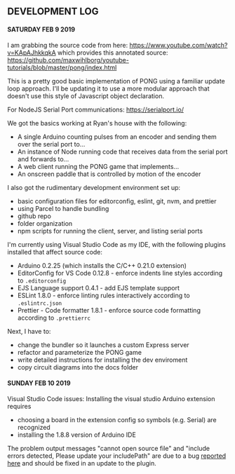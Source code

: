 ## DEVELOPMENT LOG

#### SATURDAY FEB 9 2019

I am grabbing the source code from here:
https://www.youtube.com/watch?v=KApAJhkkqkA
which provides this annotated source:
https://github.com/maxwihlborg/youtube-tutorials/blob/master/pong/index.html

This is a pretty good basic implementation of PONG using a familiar update loop approach. I'll be updating it to use a more modular approach that doesn't use this style of Javascript object declaration.

For NodeJS Serial Port communications: https://serialport.io/

We got the basics working at Ryan's house with the following:

- A single Arduino counting pulses from an encoder and sending them over the serial port to...
- An instance of Node running code that receives data from the serial port and forwards to...
- A web client running the PONG game that implements...
- An onscreen paddle that is controlled by motion of the encoder

I also got the rudimentary development environment set up:

- basic configuration files for editorconfig, eslint, git, nvm, and prettier
- using Parcel to handle bundling
- github repo
- folder organization
- npm scripts for running the client, server, and listing serial ports

I'm currently using Visual Studio Code as my IDE, with the following plugins installed that affect source code:

- Arduino 0.2.25 (which installs the C/C++ 0.21.0 extension)
- EditorConfig for VS Code 0.12.8 - enforce indents line styles according to `.editorconfig`
- EJS Language support 0.4.1 - add EJS template support
- ESLint 1.8.0 - enforce linting rules interactively according to `.eslintrc.json`
- Prettier - Code formatter 1.8.1 - enforce source code formatting according to `.prettierrc`

Next, I have to:

- change the bundler so it launches a custom Express server
- refactor and parameterize the PONG game
- write detailed instructions for installing the dev enviroment
- copy circuit diagrams into the docs folder

#### SUNDAY FEB 10 2019

Visual Studio Code issues: Installing the visual studio Arduino extension requires

- choosing a board in the extension config so symbols (e.g. Serial) are recognized
- installing the 1.8.8 version of Arduino IDE

The problem output messages "cannot open source file" and "include errors detected, Please update your includePath" are due to a bug [reported here](https://github.com/Microsoft/vscode-cpptools/issues/2610) and should be fixed in an update to the plugin.

